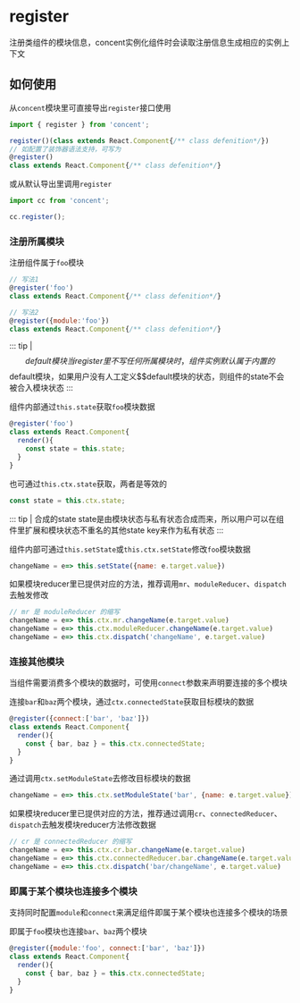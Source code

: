 # register

注册类组件的模块信息，concent实例化组件时会读取注册信息生成相应的实例上下文


## 如何使用
从`concent`模块里可直接导出`register`接口使用
```js
import { register } from 'concent';

register()(class extends React.Component{/** class defenition*/})
// 如配置了装饰器语法支持，可写为
@register()
class extends React.Component{/** class defenition*/}
```

或从默认导出里调用`register`
```js
import cc from 'concent';

cc.register();
```

### 注册所属模块
注册组件属于`foo`模块

```js
// 写法1
@register('foo')
class extends React.Component{/** class defenition*/}

// 写法2
@register({module:'foo'})
class extends React.Component{/** class defenition*/}
```

::: tip | $$default模块
当register里不写任何所属模块时，组件实例默认属于内置的$$default模块，如果用户没有人工定义$$default模块的状态，则组件的state不会被合入模块状态
:::


组件内部通过`this.state`获取`foo`模块数据

```js
@register('foo')
class extends React.Component{
  render(){
    const state = this.state;
  }
}
```

也可通过`this.ctx.state`获取，两者是等效的

```js
const state = this.ctx.state;
```

::: tip | 合成的state
state是由模块状态与私有状态合成而来，所以用户可以在组件里扩展和模块状态不重名的其他state key来作为私有状态
:::

组件内部可通过`this.setState`或`this.ctx.setState`修改`foo`模块数据

```js
changeName = e=> this.setState({name: e.target.value})
```

如果模块reducer里已提供对应的方法，推荐调用`mr`、`moduleReducer`、`dispatch`去触发修改

```js
// mr 是 moduleReducer 的缩写
changeName = e=> this.ctx.mr.changeName(e.target.value)
changeName = e=> this.ctx.moduleReducer.changeName(e.target.value)
changeName = e=> this.ctx.dispatch('changeName', e.target.value)
```

### 连接其他模块
当组件需要消费多个模块的数据时，可使用`connect`参数来声明要连接的多个模块

连接`bar`和`baz`两个模块，通过`ctx.connectedState`获取目标模块的数据
```js
@register({connect:['bar', 'baz']})
class extends React.Component{
  render(){
    const { bar, baz } = this.ctx.connectedState;
  }
}
```

通过调用`ctx.setModuleState`去修改目标模块的数据

```js
changeName = e=> this.ctx.setModuleState('bar', {name: e.target.value})
```

如果模块reducer里已提供对应的方法，推荐通过调用`cr`、`connectedReducer`、`dispatch`去触发模块reducer方法修改数据
```js
// cr 是 connectedReducer 的缩写
changeName = e=> this.ctx.cr.bar.changeName(e.target.value)
changeName = e=> this.ctx.connectedReducer.bar.changeName(e.target.value)
changeName = e=> this.ctx.dispatch('bar/changeName', e.target.value)
```

### 即属于某个模块也连接多个模块
支持同时配置`module`和`connect`来满足组件即属于某个模块也连接多个模块的场景

即属于`foo`模块也连接`bar`、`baz`两个模块
```js
@register({module:'foo', connect:['bar', 'baz']})
class extends React.Component{
  render(){
    const { bar, baz } = this.ctx.connectedState;
  }
}
```
